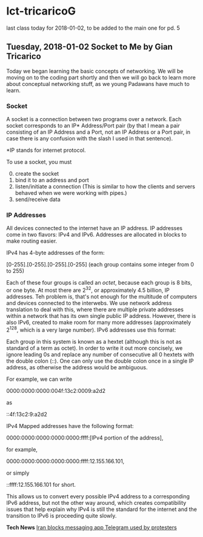 # lct-tricaricoG
last class today for 2018-01-02, to be added to the main one for pd. 5

## Tuesday, 2018-01-02 Socket to Me by Gian Tricarico

Today we began learning the basic concepts of networking. We will be moving on
to the coding part shortly and then we will go back to learn more about
conceptual networking stuff, as we young Padawans have much to learn.

### Socket

A socket is a connection between two programs over a network. Each socket corresponds to an IP* Address/Port pair (by that I mean a pair consisting of an IP
Address and a Port, not an IP Address or a Port pair, in case there is any
confusion with the slash I used in that sentence).

*IP stands for internet protocol.

To use a socket, you must

0. create the socket
1. bind it to an address and port
2. listen/initiate a connection (This is similar to how the clients and servers
behaved when we were working with pipes.)
3. send/receive data

### IP Addresses

All devices connected to the internet have an IP address. IP addresses come in
two flavors: IPv4 and IPv6. Addresses are allocated in blocks to make routing
easier.

IPv4 has 4-byte addresses of the form:

[0-255].[0-255].[0-255].[0-255] (each group contains some integer from 0 to 255)

Each of these four groups is called an *octet*, because each group is 8 bits,
or one byte. At most there are 2<sup>32</sup>, or approximately 4.5 billion, IP
addresses. Teh problem is, that's not enough for the multitude of computers and
devices connected to the interwebs. We use network address translation to deal
with this, where there are multiple private addresses within a network that has
its own single public IP address. However, there is also IPv6, created to make
room for many more addresses (approximately 2<sup>128</sup>, which is a very
large number). IPv6 addresses use this format:

[0-ffff]:[0-ffff]:[0-ffff]:[0-ffff]:[0-ffff]:[0-ffff]:[0-ffff]:[0-ffff] (using
hexidecimal notation)

Each group in this system is known as a hextet (although this is not as standard
of a term as octet). In order to write it out more concisely, we ignore leading 0s and replace any number of consecutive all 0 hextets with the double colon (::). One can only use the double colon once in a single IP address, as otherwise the address would be ambiguous.

For example, we can write

0000:0000:0000:004f:13c2:0009:a2d2

as

::4f:13c2:9:a2d2

IPv4 Mapped addresses have the following format:

0000:0000:0000:0000:0000:ffff:[IPv4 portion of the address], 

for example,

0000:0000:0000:0000:0000:ffff:12.155.166.101,

or simply

::ffff:12.155.166.101 for short.

This allows us to convert every possible IPv4 address to a corresponding IPv6
address, but not the other way around, which creates compatibility issues that
help explain why IPv4 is still the standard for the internet and the transition
to IPv6 is proceeding quite slowly.

**Tech News** [Iran blocks messaging app Telegram used by protesters](https://www.usatoday.com/story/tech/2018/01/02/iran-blocks-messaging-app-used-protesters-share-info-demonstrations/998445001/)